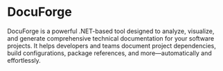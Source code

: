 # DocuForge
DocuForge is a powerful .NET-based tool designed to analyze, visualize, and generate comprehensive technical documentation for your software projects. It helps developers and teams document project dependencies, build configurations, package references, and more—automatically and effortlessly.
